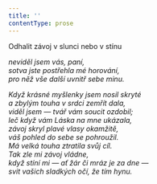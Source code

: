 ```yaml
---
title: ''
contentType: prose
---
```


<section>

Odhalit závoj v slunci nebo v stínu

_neviděl jsem vás, paní,  
sotva jste postřehla mé horování,  
pro něž vše další uvnitř sebe minu._

</section>

<section>

_Když krásné myšlenky jsem nosil skryté  
a zbylým touha v srdci zemřít dala,  
viděl jsem — tvář vám soucit ozdobil;  
leč když vám Láska na mne ukázala,  
závoj skryl plavé vlasy okamžitě,  
váš pohled do sebe se pohroužil.  
Má velká touha ztratila svůj cíl.  
Tak zle mi závoj vládne,  
když stíní mi — ať žár či mráz je za dne —  
svit vašich sladkých očí, že tím hynu._

</section>
